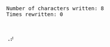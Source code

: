 <pre>Number of characters written: 8
Times rewritten: 0

</pre>
</pre></pre>
</pre></pre>
</pre>⢀</pre>⡴</pre>